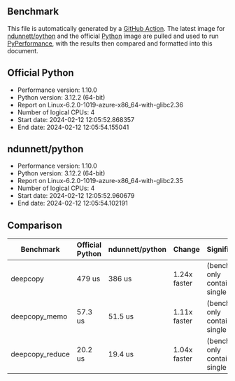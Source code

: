 ## Benchmark
This file is automatically generated by a [GitHub Action](/../../actions/workflows/benchmark.yml). The latest image for [ndunnett/python](https://hub.docker.com/r/ndunnett/python) and the official [Python](https://hub.docker.com/_/python) image are pulled and used to run [PyPerformance](https://pyperformance.readthedocs.io/), with the results then compared and formatted into this document.

## Official Python
- Performance version: 1.10.0
- Python version: 3.12.2 (64-bit)
- Report on Linux-6.2.0-1019-azure-x86_64-with-glibc2.36
- Number of logical CPUs: 4
- Start date: 2024-02-12 12:05:52.868357
- End date: 2024-02-12 12:05:54.155041

## ndunnett/python
- Performance version: 1.10.0
- Python version: 3.12.2 (64-bit)
- Report on Linux-6.2.0-1019-azure-x86_64-with-glibc2.35
- Number of logical CPUs: 4
- Start date: 2024-02-12 12:05:52.960679
- End date: 2024-02-12 12:05:54.102191

## Comparison
| Benchmark       | Official Python | ndunnett/python | Change       | Significance                             |
|-----------------|---------------|---------------|--------------|------------------------------------------|
| deepcopy        | 479 us        | 386 us        | 1.24x faster | (benchmark only contains a single value) |
| deepcopy_memo   | 57.3 us       | 51.5 us       | 1.11x faster | (benchmark only contains a single value) |
| deepcopy_reduce | 20.2 us       | 19.4 us       | 1.04x faster | (benchmark only contains a single value) |
